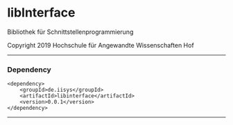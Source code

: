 # libInterface
Bibliothek für Schnittstellenprogrammierung

Copyright 2019 Hochschule für Angewandte Wissenschaften Hof

___

### Dependency

```
<dependency>
    <groupId>de.iisys</groupId>
    <artifactId>libinterface</artifactId>
    <version>0.0.1</version>
</dependency>
```

___
